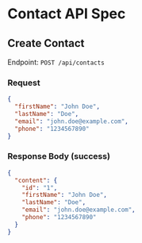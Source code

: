 # Contact API Spec

## Create Contact

Endpoint: `POST /api/contacts`

### Request

```json
{
  "firstName": "John Doe",
  "lastName": "Doe",
  "email": "john.doe@example.com",
  "phone": "1234567890"
}
```

### Response Body (success)

```json
{
  "content": {
    "id": "1",
    "firstName": "John Doe",
    "lastName": "Doe",
    "email": "john.doe@example.com",
    "phone": "1234567890"
  }
}
```
